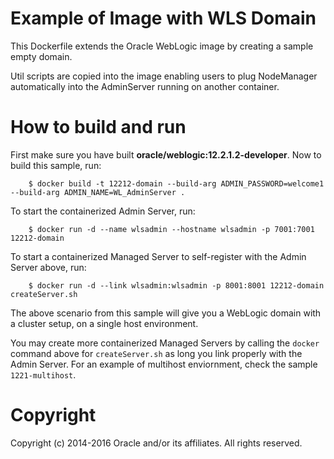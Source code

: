 Example of Image with WLS Domain
================================
This Dockerfile extends the Oracle WebLogic image by creating a sample empty domain.

Util scripts are copied into the image enabling users to plug NodeManager automatically into the AdminServer running on another container.

# How to build and run
First make sure you have built **oracle/weblogic:12.2.1.2-developer**. Now to build this sample, run:

        $ docker build -t 12212-domain --build-arg ADMIN_PASSWORD=welcome1 --build-arg ADMIN_NAME=WL_AdminServer .

To start the containerized Admin Server, run:

        $ docker run -d --name wlsadmin --hostname wlsadmin -p 7001:7001 12212-domain

To start a containerized Managed Server to self-register with the Admin Server above, run:

        $ docker run -d --link wlsadmin:wlsadmin -p 8001:8001 12212-domain createServer.sh

The above scenario from this sample will give you a WebLogic domain with a cluster setup, on a single host environment.

You may create more containerized Managed Servers by calling the `docker` command above for `createServer.sh` as long you link properly with the Admin Server. For an example of multihost enviornment, check the sample `1221-multihost`.

# Copyright
Copyright (c) 2014-2016 Oracle and/or its affiliates. All rights reserved.
